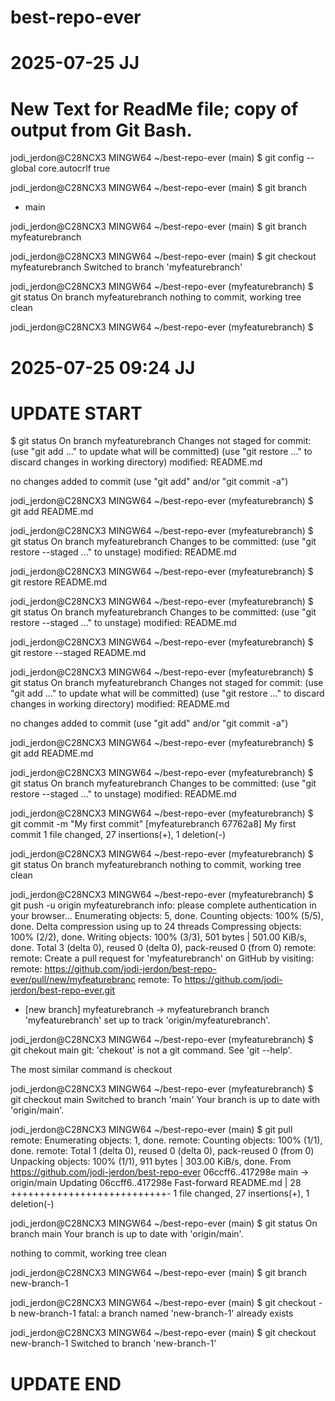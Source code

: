 # best-repo-ever

# 2025-07-25 JJ 
# New Text for ReadMe file; copy of output from Git Bash.  


jodi_jerdon@C28NCX3 MINGW64 ~/best-repo-ever (main)
$ git config --global core.autocrlf true

jodi_jerdon@C28NCX3 MINGW64 ~/best-repo-ever (main)
$ git branch
* main

jodi_jerdon@C28NCX3 MINGW64 ~/best-repo-ever (main)
$ git branch myfeaturebranch

jodi_jerdon@C28NCX3 MINGW64 ~/best-repo-ever (main)
$ git checkout myfeaturebranch
Switched to branch 'myfeaturebranch'

jodi_jerdon@C28NCX3 MINGW64 ~/best-repo-ever (myfeaturebranch)
$ git status
On branch myfeaturebranch
nothing to commit, working tree clean

jodi_jerdon@C28NCX3 MINGW64 ~/best-repo-ever (myfeaturebranch)
$


# 2025-07-25 09:24 JJ
# UPDATE START

$ git status
On branch myfeaturebranch
Changes not staged for commit:
  (use "git add <file>..." to update what will be committed)
  (use "git restore <file>..." to discard changes in working directory)
        modified:   README.md

no changes added to commit (use "git add" and/or "git commit -a")

jodi_jerdon@C28NCX3 MINGW64 ~/best-repo-ever (myfeaturebranch)
$ git add README.md

jodi_jerdon@C28NCX3 MINGW64 ~/best-repo-ever (myfeaturebranch)
$ git status
On branch myfeaturebranch
Changes to be committed:
  (use "git restore --staged <file>..." to unstage)
        modified:   README.md


jodi_jerdon@C28NCX3 MINGW64 ~/best-repo-ever (myfeaturebranch)
$ git restore README.md

jodi_jerdon@C28NCX3 MINGW64 ~/best-repo-ever (myfeaturebranch)
$ git status
On branch myfeaturebranch
Changes to be committed:
  (use "git restore --staged <file>..." to unstage)
        modified:   README.md


jodi_jerdon@C28NCX3 MINGW64 ~/best-repo-ever (myfeaturebranch)
$ git restore --staged README.md

jodi_jerdon@C28NCX3 MINGW64 ~/best-repo-ever (myfeaturebranch)
$ git status
On branch myfeaturebranch
Changes not staged for commit:
  (use "git add <file>..." to update what will be committed)
  (use "git restore <file>..." to discard changes in working directory)
        modified:   README.md

no changes added to commit (use "git add" and/or "git commit -a")

jodi_jerdon@C28NCX3 MINGW64 ~/best-repo-ever (myfeaturebranch)
$ git add README.md

jodi_jerdon@C28NCX3 MINGW64 ~/best-repo-ever (myfeaturebranch)
$ git status
On branch myfeaturebranch
Changes to be committed:
  (use "git restore --staged <file>..." to unstage)
        modified:   README.md


jodi_jerdon@C28NCX3 MINGW64 ~/best-repo-ever (myfeaturebranch)
$ git commit -m "My first commit"
[myfeaturebranch 67762a8] My first commit
 1 file changed, 27 insertions(+), 1 deletion(-)

jodi_jerdon@C28NCX3 MINGW64 ~/best-repo-ever (myfeaturebranch)
$ git status
On branch myfeaturebranch
nothing to commit, working tree clean

jodi_jerdon@C28NCX3 MINGW64 ~/best-repo-ever (myfeaturebranch)
$ git push -u origin myfeaturebranch
info: please complete authentication in your browser...
Enumerating objects: 5, done.
Counting objects: 100% (5/5), done.
Delta compression using up to 24 threads
Compressing objects: 100% (2/2), done.
Writing objects: 100% (3/3), 501 bytes | 501.00 KiB/s, done.
Total 3 (delta 0), reused 0 (delta 0), pack-reused 0 (from 0)
remote:
remote: Create a pull request for 'myfeaturebranch' on GitHub by visiting:
remote:      https://github.com/jodi-jerdon/best-repo-ever/pull/new/myfeaturebranc
remote:
To https://github.com/jodi-jerdon/best-repo-ever.git
 * [new branch]      myfeaturebranch -> myfeaturebranch
branch 'myfeaturebranch' set up to track 'origin/myfeaturebranch'.

jodi_jerdon@C28NCX3 MINGW64 ~/best-repo-ever (myfeaturebranch)
$ git chekout main
git: 'chekout' is not a git command. See 'git --help'.

The most similar command is
        checkout

jodi_jerdon@C28NCX3 MINGW64 ~/best-repo-ever (myfeaturebranch)
$ git checkout main
Switched to branch 'main'
Your branch is up to date with 'origin/main'.

jodi_jerdon@C28NCX3 MINGW64 ~/best-repo-ever (main)
$ git pull
remote: Enumerating objects: 1, done.
remote: Counting objects: 100% (1/1), done.
remote: Total 1 (delta 0), reused 0 (delta 0), pack-reused 0 (from 0)
Unpacking objects: 100% (1/1), 911 bytes | 303.00 KiB/s, done.
From https://github.com/jodi-jerdon/best-repo-ever
   06ccff6..417298e  main       -> origin/main
Updating 06ccff6..417298e
Fast-forward
 README.md | 28 +++++++++++++++++++++++++++-
 1 file changed, 27 insertions(+), 1 deletion(-)

jodi_jerdon@C28NCX3 MINGW64 ~/best-repo-ever (main)
$ git status
On branch main
Your branch is up to date with 'origin/main'.

nothing to commit, working tree clean

jodi_jerdon@C28NCX3 MINGW64 ~/best-repo-ever (main)
$ git branch new-branch-1

jodi_jerdon@C28NCX3 MINGW64 ~/best-repo-ever (main)
$ git checkout -b new-branch-1
fatal: a branch named 'new-branch-1' already exists

jodi_jerdon@C28NCX3 MINGW64 ~/best-repo-ever (main)
$ git checkout new-branch-1
Switched to branch 'new-branch-1'

# UPDATE END

